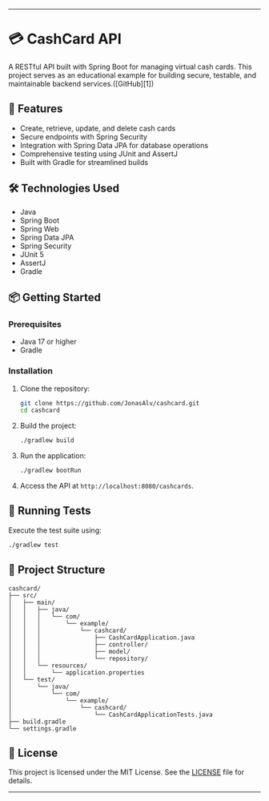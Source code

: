 
---

# 💳 CashCard API

A RESTful API built with Spring Boot for managing virtual cash cards. This project serves as an educational example for building secure, testable, and maintainable backend services.([GitHub][1])

## 🚀 Features

* Create, retrieve, update, and delete cash cards
* Secure endpoints with Spring Security
* Integration with Spring Data JPA for database operations
* Comprehensive testing using JUnit and AssertJ
* Built with Gradle for streamlined builds

## 🛠️ Technologies Used

* Java
* Spring Boot
* Spring Web
* Spring Data JPA
* Spring Security
* JUnit 5
* AssertJ
* Gradle

## 📦 Getting Started

### Prerequisites

* Java 17 or higher
* Gradle

### Installation

1. Clone the repository:

   ```bash
   git clone https://github.com/JonasAlv/cashcard.git
   cd cashcard
   ```



2. Build the project:

   ```bash
   ./gradlew build
   ```



3. Run the application:

   ```bash
   ./gradlew bootRun
   ```



4. Access the API at `http://localhost:8080/cashcards`.

## 🧪 Running Tests

Execute the test suite using:

```bash
./gradlew test
```



## 📂 Project Structure

```plaintext
cashcard/
├── src/
│   ├── main/
│   │   ├── java/
│   │   │   └── com/
│   │   │       └── example/
│   │   │           └── cashcard/
│   │   │               ├── CashCardApplication.java
│   │   │               ├── controller/
│   │   │               ├── model/
│   │   │               └── repository/
│   │   └── resources/
│   │       └── application.properties
│   └── test/
│       └── java/
│           └── com/
│               └── example/
│                   └── cashcard/
│                       └── CashCardApplicationTests.java
├── build.gradle
└── settings.gradle
```



## 📄 License

This project is licensed under the MIT License. See the [LICENSE](LICENSE) file for details.

---

